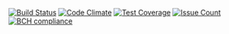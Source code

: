 [![Build Status](https://travis-ci.org/sa2018/csmon.svg?branch=master)](https://travis-ci.org/sa2018/csmon)
[![Code Climate](https://codeclimate.com/github/sa2018/csmon/badges/gpa.svg)](https://codeclimate.com/github/sa2018/csmon)
[![Test Coverage](https://codeclimate.com/github/sa2018/csmon/badges/coverage.svg)](https://codeclimate.com/github/sa2018/csmon/coverage)
[![Issue Count](https://codeclimate.com/github/sa2018/csmon/badges/issue_count.svg)](https://codeclimate.com/github/sa2018/csmon)
[![BCH compliance](https://bettercodehub.com/edge/badge/sa2018/csmon?branch=master)](https://bettercodehub.com/)
